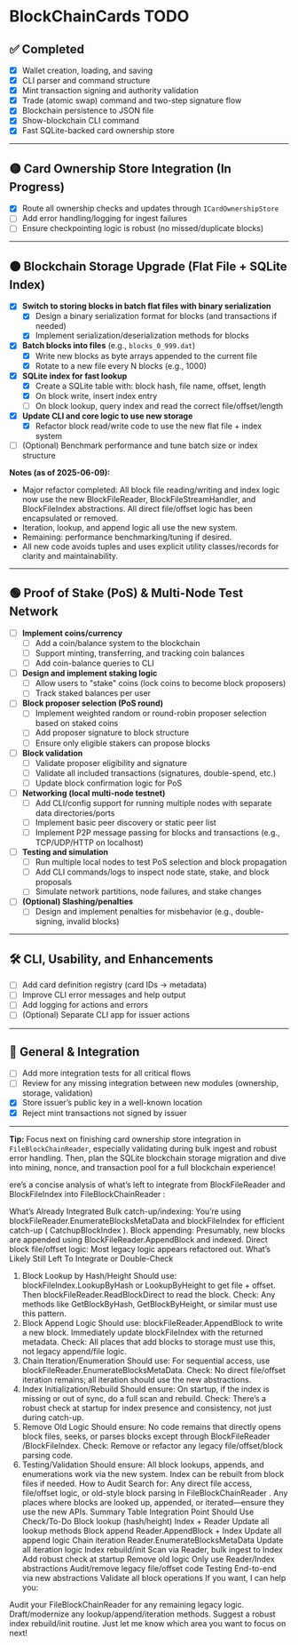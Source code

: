 # BlockChainCards TODO

## ✅ Completed
- [x] Wallet creation, loading, and saving
- [x] CLI parser and command structure
- [x] Mint transaction signing and authority validation
- [x] Trade (atomic swap) command and two-step signature flow
- [x] Blockchain persistence to JSON file
- [x] Show-blockchain CLI command
- [x] Fast SQLite-backed card ownership store

---

## 🟡 Card Ownership Store Integration (In Progress)
- [x] Route all ownership checks and updates through `ICardOwnershipStore`
- [ ] Add error handling/logging for ingest failures
- [ ] Ensure checkpointing logic is robust (no missed/duplicate blocks)

---

## 🟠 Blockchain Storage Upgrade (Flat File + SQLite Index)
- [x] **Switch to storing blocks in batch flat files with binary serialization**
    - [x] Design a binary serialization format for blocks (and transactions if needed)
    - [x] Implement serialization/deserialization methods for blocks
- [x] **Batch blocks into files** (e.g., `blocks_0_999.dat`)
    - [x] Write new blocks as byte arrays appended to the current file
    - [x] Rotate to a new file every N blocks (e.g., 1000)
- [x] **SQLite index for fast lookup**
    - [x] Create a SQLite table with: block hash, file name, offset, length
    - [x] On block write, insert index entry
    - [ ] On block lookup, query index and read the correct file/offset/length
- [x] **Update CLI and core logic to use new storage**
    - [x] Refactor block read/write code to use the new flat file + index system
- [ ] (Optional) Benchmark performance and tune batch size or index structure

**Notes (as of 2025-06-09):**
- Major refactor completed: All block file reading/writing and index logic now use the new BlockFileReader, BlockFileStreamHandler, and BlockFileIndex abstractions. All direct file/offset logic has been encapsulated or removed.
- Iteration, lookup, and append logic all use the new system.
- Remaining: performance benchmarking/tuning if desired.
- All new code avoids tuples and uses explicit utility classes/records for clarity and maintainability.

---

## 🟢 Proof of Stake (PoS) & Multi-Node Test Network
- [ ] **Implement coins/currency**
    - [ ] Add a coin/balance system to the blockchain
    - [ ] Support minting, transferring, and tracking coin balances
    - [ ] Add coin-balance queries to CLI
- [ ] **Design and implement staking logic**
    - [ ] Allow users to "stake" coins (lock coins to become block proposers)
    - [ ] Track staked balances per user
- [ ] **Block proposer selection (PoS round)**
    - [ ] Implement weighted random or round-robin proposer selection based on staked coins
    - [ ] Add proposer signature to block structure
    - [ ] Ensure only eligible stakers can propose blocks
- [ ] **Block validation**
    - [ ] Validate proposer eligibility and signature
    - [ ] Validate all included transactions (signatures, double-spend, etc.)
    - [ ] Update block confirmation logic for PoS
- [ ] **Networking (local multi-node testnet)**
    - [ ] Add CLI/config support for running multiple nodes with separate data directories/ports
    - [ ] Implement basic peer discovery or static peer list
    - [ ] Implement P2P message passing for blocks and transactions (e.g., TCP/UDP/HTTP on localhost)
- [ ] **Testing and simulation**
    - [ ] Run multiple local nodes to test PoS selection and block propagation
    - [ ] Add CLI commands/logs to inspect node state, stake, and block proposals
    - [ ] Simulate network partitions, node failures, and stake changes
- [ ] **(Optional) Slashing/penalties**
    - [ ] Design and implement penalties for misbehavior (e.g., double-signing, invalid blocks)

---

## 🛠️ CLI, Usability, and Enhancements
- [ ] Add card definition registry (card IDs → metadata)
- [ ] Improve CLI error messages and help output
- [ ] Add logging for actions and errors
- [ ] (Optional) Separate CLI app for issuer actions

---

## 🧪 General & Integration
- [ ] Add more integration tests for all critical flows
- [ ] Review for any missing integration between new modules (ownership, storage, validation)
- [x] Store issuer’s public key in a well-known location
- [x] Reject mint transactions not signed by issuer

---

**Tip:**
Focus next on finishing card ownership store integration in `FileBlockChainReader`, especially validating during bulk ingest and robust error handling. Then, plan the SQLite blockchain storage migration and dive into mining, nonce, and transaction pool for a full blockchain experience!

ere’s a concise analysis of what’s left to integrate from 
BlockFileReader
 and BlockFileIndex into 
FileBlockChainReader
:

What’s Already Integrated
Bulk catch-up/indexing: You’re using blockFileReader.EnumerateBlocksMetaData and blockFileIndex for efficient catch-up (
CatchupBlockIndex
).
Block appending: Presumably, new blocks are appended using BlockFileReader.AppendBlock and indexed.
Direct block file/offset logic: Most legacy logic appears refactored out.
What’s Likely Still Left To Integrate or Double-Check
1. Block Lookup by Hash/Height
Should use:
blockFileIndex.LookupByHash or LookupByHeight to get file + offset.
Then blockFileReader.ReadBlockDirect to read the block.
Check: Any methods like GetBlockByHash, GetBlockByHeight, or similar must use this pattern.
2. Block Append Logic
Should use:
blockFileReader.AppendBlock to write a new block.
Immediately update blockFileIndex with the returned metadata.
Check: All places that add blocks to storage must use this, not legacy append/file logic.
3. Chain Iteration/Enumeration
Should use:
For sequential access, use blockFileReader.EnumerateBlocksMetaData.
Check: No direct file/offset iteration remains; all iteration should use the new abstractions.
4. Index Initialization/Rebuild
Should ensure:
On startup, if the index is missing or out of sync, do a full scan and rebuild.
Check: There’s a robust check at startup for index presence and consistency, not just during catch-up.
5. Remove Old Logic
Should ensure:
No code remains that directly opens block files, seeks, or parses blocks except through 
BlockFileReader
/BlockFileIndex.
Check: Remove or refactor any legacy file/offset/block parsing code.
6. Testing/Validation
Should ensure:
All block lookups, appends, and enumerations work via the new system.
Index can be rebuilt from block files if needed.
How to Audit
Search for:
Any direct file access, file/offset logic, or old-style block parsing in 
FileBlockChainReader
.
Any places where blocks are looked up, appended, or iterated—ensure they use the new APIs.
Summary Table
Integration Point	Should Use	Check/To-Do
Block lookup (hash/height)	Index + Reader	Update all lookup methods
Block append	Reader.AppendBlock + Index	Update all append logic
Chain iteration	Reader.EnumerateBlocksMetaData	Update all iteration logic
Index rebuild/init	Scan via Reader, bulk ingest to Index	Add robust check at startup
Remove old logic	Only use Reader/Index abstractions	Audit/remove legacy file/offset code
Testing	End-to-end via new abstractions	Validate all block operations
If you want, I can help you:

Audit your 
FileBlockChainReader
 for any remaining legacy logic.
Draft/modernize any lookup/append/iteration methods.
Suggest a robust index rebuild/init routine.
Just let me know which area you want to focus on next!